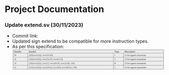 # Project Documentation
### Update extend.sv (30/11/2023)
- Commit link: 
- Updated sign extend to be compatible for more instruction types.
- As per this specification:
![Alt text](image.png)